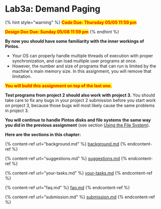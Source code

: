 # Lab3a: Demand Paging

{% hint style="warning" %}
<mark style="color:red;">**Code Due: Thursday 05/05 11:59 pm**</mark>

<mark style="color:red;">**Design Doc Due: Sunday 05/08 11:59 pm**</mark>
{% endhint %}

**By now you should have some familiarity with the inner workings of Pintos.**&#x20;

* Your OS can properly handle multiple threads of execution with proper synchronization, and can load multiple user programs at once.&#x20;
* However, the number and size of programs that can run is limited by the machine's main memory size. In this assignment, you will remove that limitation.

<mark style="color:red;">**You will build this assignment on top of the last one.**</mark>&#x20;

**Test programs from project 2 should also work with project 3.** You should take care to fix any bugs in your project 2 submission before you start work on project 3, because those bugs will most likely cause the same problems in project 3.

**You will continue to handle Pintos disks and file systems** **the same way you did in the previous assignment** (see section [Using the File System](../lab2-user-programs/background.md#using-the-file-system)).

**Here are the sections in this chapter:**

{% content-ref url="background.md" %}
[background.md](background.md)
{% endcontent-ref %}

{% content-ref url="suggestions.md" %}
[suggestions.md](suggestions.md)
{% endcontent-ref %}

{% content-ref url="your-tasks.md" %}
[your-tasks.md](your-tasks.md)
{% endcontent-ref %}

{% content-ref url="faq.md" %}
[faq.md](faq.md)
{% endcontent-ref %}

{% content-ref url="submission.md" %}
[submission.md](submission.md)
{% endcontent-ref %}
